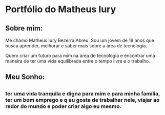 <!DOCTYPE html>
<html lang="pt-br">
<head>
    <meta charset="UTF-8">
    <meta name="viewport" content="width=device-width, initial-scale=1.0">
    <title>Portfólio</title>
</head>
<body>
    <h1>Portfólio do Matheus Iury</h1>
    <h2>Sobre mim:</h2>
    <p>Me chamo Matheus Iury Bezerra Abreu. Sou um jovem de 18 anos que busca aprender, melhorar e saber mais sobre a área de tecnologia.</p>
    <p>Quero criar um futuro para mim na área de tecnologia e encontrar uma maneira de ter uma vida equilibrada entre o tempo livre e o trabalho.</p>
    <h2>Meu Sonho:<h2>
       <h3><p>ter uma vida tranquila e digna para mim e para minha família, ter um bom emprego e q eu goste de trabalhar nele, viajar ao redor do mundo e poder criar algo eu mesmo.</p>
</body>
</html>

